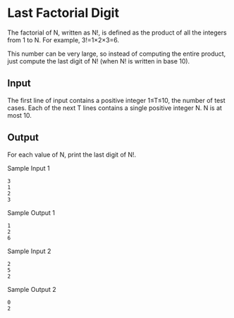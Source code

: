 # Last Factorial Digit
The factorial of N, written as N!, is defined as the product of all the integers from 1 to N. For example, 3!=1×2×3=6.

This number can be very large, so instead of computing the entire product, just compute the last digit of N! (when N! is written in base 10).

## Input

The first line of input contains a positive integer 1≤T≤10, the number of test cases. Each of the next T lines contains a single positive integer N. N is at most 10.

## Output
For each value of N, print the last digit of N!.

Sample Input 1
```
3
1
2
3
```
Sample Output 1
```
1
2
6
```
Sample Input 2
```
2
5
2
```
Sample Output 2	
```
0
2
```
